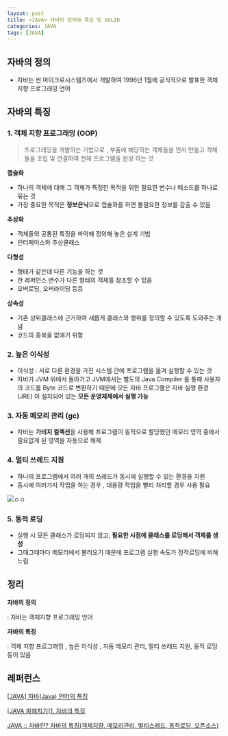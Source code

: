 ```yaml
---
layout: post
title: <JAVA> 자바의 정의와 특징 및 SOLID
categories: JAVA
tags: [JAVA]
---
```

## 자바의 정의 

- 자바는 썬 마이크로시스템즈에서 개발하여 1996년 1월에 공식적으로 발표한 객체지향 프로그래밍 언어 



## 자바의 특징 
### 1. 객체 지향 프로그래밍 (OOP)

> 프로그래밍을 개발하는 기법으로 , 부품에 해당하는 객체들을 먼저 만들고 객체들을 조립 및 연결하여 전체 프로그램을 완성 하는 것 

**캡슐화** 

- 하나의 객체에 대해 그 객체가 특정한 목적을 위한 필요한 변수나 메소드를 하나로 묶는 것 
- 가장 중요한 목적은 **정보은닉**으로 캡슐화를 하면 불필요한 정보를 감출 수 있음 

**추상화** 

- 객체들의 공통된 특징을 파악해 정의해 놓은 설계 기법 
- 인터페이스와 추상클래스

**다형성**

- 형태가 같은데 다른 기능을 하는 것 
- 한 레퍼런스 변수가 다른 형태의 객체를 참조할 수 있음
- 오버로딩, 오버라이딩 등등 

**상속성**

- 기존 상위클래스에 근거하여 새롭게 클래스와 행위를 정의할 수 있도록 도와주는 개념 
- 코드의 중복을 없애기 위함 

### 2. 높은 이식성

- 이식성 : 서로 다른 환경을 가진 시스템 간에 프로그램을 옮겨 실행할 수 있는 것 
- 자바가 JVM 위에서 돌아가고 JVM에서는 별도의 Java Compiler 를 통해 사용자의 코드를 Byte 코드로 변환하기 때문에 모든 자바 프로그램은 자바 실행 환경 (JRE) 이 설치되어 있는 **모든 운영체제에서 실행 가능**


### 3. 자동 메모리 관리 (gc)

- 자바는 **가비지 컬렉션**을 사용해 프로그램이 동적으로 할당했던 메모리 영역 중에서 필요없게 된 영역을 자동으로 해제 


### 4. 멀티 쓰레드 지원

- 하나의 프로그램에서 여러 개의 쓰레드가 동시에 실행할 수 있는 환경을 지원 
- 동시에 여러가지 작업을 하는 경우 , 대용량 작업을 빨리 처리할 경우 사용 필요 

![ㅇㅇ](https://img1.daumcdn.net/thumb/R1280x0/?scode=mtistory2&fname=https%3A%2F%2Ft1.daumcdn.net%2Fcfile%2Ftistory%2F99931C335AF2684421)


### 5. 동적 로딩 

- 실행 시 모든 클래스가 로딩되지 않고, **필요한 시점에 클래스를 로딩해서 객체를 생성**
- 그때그때마다 메모리에서 불러오기 때문에 프로그램 실행 속도가 정적로딩에 비해 느림 


## 정리

**자바의 정의** 

: 자바는 객체지향 프로그래밍 언어


**자바의 특징** 

: 객체 지향 프로그래밍 , 높은 이식성 , 자동 메모리 관리, 멀티 쓰레드 지원, 동적 로딩 등이 있음 


## 레퍼런스

[[JAVA] 자바(Java) 언어의 특징](https://life-with-coding.tistory.com/430)

[[JAVA 파헤치기]1. 자바의 특징](https://m.blog.naver.com/PostView.naver?isHttpsRedirect=true&blogId=rhksdlr134&logNo=221548954712)

[JAVA :: 자바란? 자바의 특징(객체지향, 메모리관리, 멀티스레드, 동적로딩, 오픈소스)](https://hongku.tistory.com/171?category=799262)

